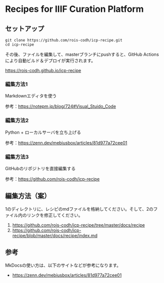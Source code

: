 # Recipes for IIIF Curation Platform

## セットアップ

```
git clone https://github.com/rois-codh/icp-recipe.git
cd icp-recipe
```

その後、ファイルを編集して、masterブランチにpushすると、GitHub Actionsにより自動ビルド＆デプロイが実行されます。

https://rois-codh.github.io/icp-recipe

### 編集方法1

Markdownエディタを使う

参考：https://notepm.jp/blog/724#Visual_Stuido_Code

### 編集方法2

Python + ローカルサーバを立ち上げる

参考：https://zenn.dev/mebiusbox/articles/81d977a72cee01

### 編集方法3

GitHubのリポジトリを直接編集する

参考：https://github.com/rois-codh/icp-recipe

## 編集方法（案）

1のディレクトリに、レシピのmdファイルを格納してください。そして、2のファイル内のリンクを修正してください。

1. https://github.com/rois-codh/icp-recipe/tree/master/docs/recipe
2. https://github.com/rois-codh/icp-recipe/blob/master/docs/recipe/index.md

## 参考

MkDocsの使い方は、以下のサイトなどが参考になります。

* https://zenn.dev/mebiusbox/articles/81d977a72cee01
